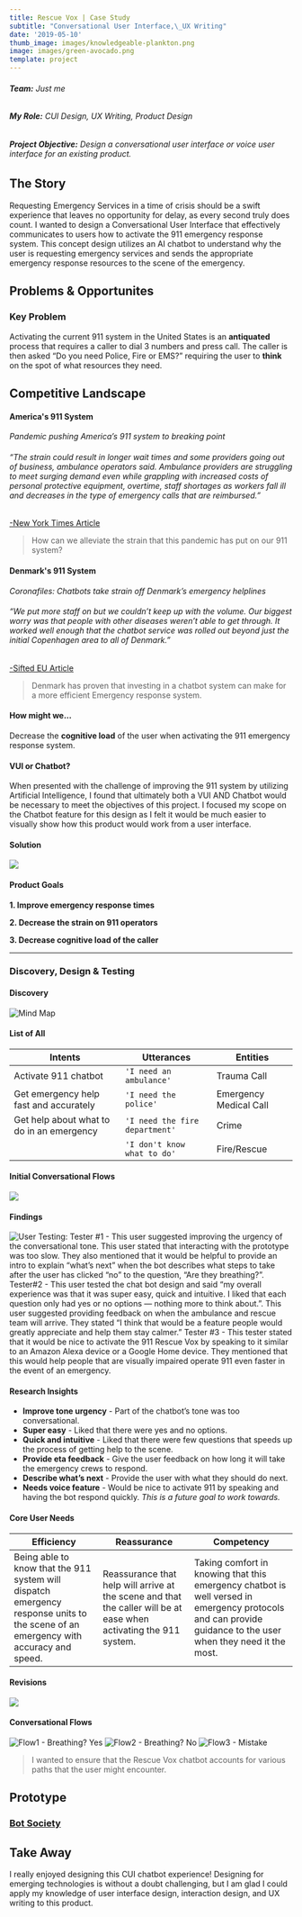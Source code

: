 ```yaml
---
title: Rescue Vox | Case Study
subtitle: "Conversational User Interface,\_UX Writing"
date: '2019-05-10'
thumb_image: images/knowledgeable-plankton.png
image: images/green-avocado.png
template: project
---
```

###### **Team:** Just me

###### **My Role:** CUI Design, UX Writing, Product Design

###### **Project Objective:** Design a conversational user interface or voice user interface for an existing product.

## The Story

Requesting Emergency Services in a time of crisis should be a swift experience that leaves no opportunity for delay, as every second truly does count. I wanted to design a Conversational User Interface that effectively communicates to users how to activate the 911 emergency response system. This concept design utilizes an AI chatbot to understand why the user is requesting emergency services and sends the appropriate emergency response resources to the scene of the emergency.

## Problems & Opportunites

### Key Problem

Activating the current 911 system in the United States is an **antiquated** process that requires a caller to dial 3 numbers and press call. The caller is then asked “Do you need Police, Fire or EMS?” requiring the user to **think** on the spot of what resources they need.

## Competitive Landscape

#### America's 911 System

*Pandemic pushing America’s 911 system to breaking point*

###### “The strain could result in longer wait times and some providers going out of business, ambulance operators said. Ambulance providers are struggling to meet surging demand even while grappling with increased costs of personal protective equipment, overtime, staff shortages as workers fall ill and decreases in the type of emergency calls that are reimbursed.”

[-New York Times Article](https://www.seattletimes.com/nation-world/nation/pandemic-pushing-americas-911-system-to-breaking-point-ambulance-operators-say/)

> How can we alleviate the strain that this pandemic has put on our 911 system?

#### Denmark's 911 System

*Coronafiles: Chatbots take strain off Denmark’s emergency helplines*

###### “We put more staff on but we couldn’t keep up with the volume. Our biggest worry was that people with other diseases weren’t able to get through. It worked well enough that the chatbot service was rolled out beyond just the initial Copenhagen area to all of Denmark.”

[-Sifted EU Article](https://sifted.eu/articles/coronafiles-chatbots-helplines/)

> Denmark has proven that investing in a chatbot system can make for a more efficient Emergency response system.

#### How might we...

Decrease the **cognitive load** of the user when activating the 911 emergency response system.

#### VUI or **Chatbot?**

When presented with the challenge of improving the 911 system by utilizing Artificial Intelligence, I found that ultimately both a VUI AND Chatbot would be necessary to meet the objectives of this project. I focused my scope on the Chatbot feature for this design as I felt it would be much easier to visually show how this product would work from a user interface.

#### Solution

![](https://preview--pleasant-hickory-787ed.stackbit.dev//images/010.png)

#### Product Goals

**1. Improve emergency response times**

**2. Decrease the strain on 911 operators**

**3. Decrease cognitive load of the caller**

***

### Discovery, Design & Testing

#### Discovery

![Mind Map](/images/mind-map.png)

#### List of All

|Intents                |Utterances                          |Entities                         |
|----------------|-------------------------------|-----------------------------|
|Activate 911 chatbot | `'I need an ambulance'`  | Trauma Call
Get emergency help fast and accurately|`'I need the police'`            |Emergency Medical Call            |
|Get help about what to do in an emergency           |`'I need the fire department'`             |Crime            |
|          |`'I don't know what to do'` |Fire/Rescue|

#### Initial Conversational Flows

![](https://preview--pleasant-hickory-787ed.stackbit.dev//images/015.png)

#### Findings

![User Testing: Tester #1 - This user suggested improving the urgency of the conversational tone. This user stated that interacting with the prototype was too slow. They also mentioned that it would be helpful to provide an intro to explain “what’s next” when the bot describes what steps to take after the user has clicked “no” to the question, “Are they breathing?”. Tester#2 - This user tested the chat bot design and said “my overall experience was that it was super easy, quick and intuitive. I liked that each question only had yes or no options — nothing more to think about.”. This user suggested providing feedback on when the ambulance and rescue team will arrive. They stated “I think that would be a feature people would greatly appreciate and help them stay calmer.” Tester #3 - This tester stated that it would be nice to activate the 911 Rescue Vox by speaking to it similar to an Amazon Alexa device or a Google Home device. They mentioned that this would help people that are visually impaired operate 911 even faster in the event of an emergency.](/images/user-testing.png)

#### Research Insights

*   **Improve tone urgency** - Part of the chatbot’s tone was too conversational.
*   **Super easy** - Liked that there were yes and no options.
*   **Quick and intuitive**  - Liked that there were few questions that speeds up the process of getting help to the scene.
*   **Provide eta feedback** - Give the user feedback on how long it will take the emergency crews to respond.
*   **Describe what’s next** - Provide the user with what they should do next.
*   **Needs voice feature** - Would be nice to activate 911 by speaking and having the bot respond quickly. *This is a future goal to work towards.*

#### Core User Needs

|Efficiency                |Reassurance                          |Competency                         |
|----------------|-------------------------------|-----------------------------|
|Being able to know that the 911 system will dispatch emergency response units to the scene of an emergency with accuracy and speed. |Reassurance that help will arrive at the scene and that the caller will be at ease when activating the 911 system. |Taking comfort in knowing that this emergency chatbot is well versed in emergency protocols and can provide guidance to the user when they need it the most.

#### Revisions

![](https://preview--pleasant-hickory-787ed.stackbit.dev/images/021.png)

#### Conversational Flows

![Flow1 - Breathing? Yes](/images/YES-BREATHING.png)
![Flow2 - Breathing? No](/images/NOT-BREATHING.png)
![Flow3 - Mistake](/images/Mistake-.png)

> I wanted to ensure that the Rescue Vox chatbot accounts for various paths that the user might encounter.

## Prototype

### [**Bot Society**](https://app.botsociety.io/2.0/designs/5fd056d41094cb4bbd86535d?m=interactive)

## Take Away

I really enjoyed designing this CUI chatbot experience! Designing for emerging technologies is without a doubt challenging, but I am glad I could apply my knowledge of user interface design, interaction design, and UX writing to this product.
